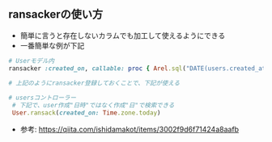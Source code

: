## ransackerの使い方
- 簡単に言うと存在しないカラムでも加工して使えるようにできる
- 一番簡単な例が下記
```ruby
# Userモデル内
ransacker :created_on, callable: proc { Arel.sql("DATE(users.created_at)") }

# 上記のようにransacker登録しておくことで、下記が使える 
 
# usersコントローラー
 # 下記で、user作成"日時"ではなく作成"日"で検索できる 
 User.ransack(created_on: Time.zone.today)  
```

- 参考: https://qiita.com/ishidamakot/items/3002f9d6f71424a8aafb
